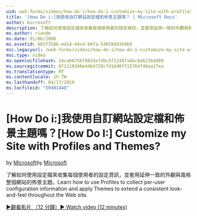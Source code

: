```yaml
---
uid: web-forms/videos/how-do-i/how-do-i-customize-my-site-with-profiles-and-themes
title: '[How Do i:]我使用自訂網站設定檔和佈景主題嗎？ | Microsoft Docs'
author: microsoft
description: 了解如何使用設定檔來收集每個使用者的設定資訊，並套用延伸一致的外觀與風格整個網站的佈景主題。
ms.author: riande
ms.date: 01/06/2006
ms.assetid: b837358b-ed14-44cd-b9fa-54910dd3e8b9
msc.legacyurl: /web-forms/videos/how-do-i/how-do-i-customize-my-site-with-profiles-and-themes
msc.type: video
ms.openlocfilehash: 14ca6675bf8024e7dbc5f22497a4bc8ab236dd69
ms.sourcegitcommit: 0f1119340e4464720cfd16d0ff15764746ea1fea
ms.translationtype: MT
ms.contentlocale: zh-TW
ms.lasthandoff: 04/17/2019
ms.locfileid: "59401448"
---
```

# <a name="how-do-i-customize-my-site-with-profiles-and-themes"></a><span data-ttu-id="b3aef-104">[How Do i:]我使用自訂網站設定檔和佈景主題嗎？</span><span class="sxs-lookup"><span data-stu-id="b3aef-104">[How Do I:] Customize my Site with Profiles and Themes?</span></span>

<span data-ttu-id="b3aef-105">by [Microsoft](https://github.com/microsoft)</span><span class="sxs-lookup"><span data-stu-id="b3aef-105">by [Microsoft](https://github.com/microsoft)</span></span>

<span data-ttu-id="b3aef-106">了解如何使用設定檔來收集每個使用者的設定資訊，並套用延伸一致的外觀與風格整個網站的佈景主題。</span><span class="sxs-lookup"><span data-stu-id="b3aef-106">Learn how to use Profiles to collect per-user configuration information and apply Themes to extend a consistent look-and-feel throughout the Web site.</span></span>

[<span data-ttu-id="b3aef-107">&#9654;觀看影片 （12 分鐘）</span><span class="sxs-lookup"><span data-stu-id="b3aef-107">&#9654; Watch video (12 minutes)</span></span>](https://channel9.msdn.com/Blogs/ASP-NET-Site-Videos/how-do-i-customize-my-site-with-profiles-and-themes)
